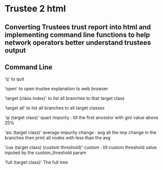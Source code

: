 # Trustee 2 html
## Converting Trustees trust report into html and implementing command line functions to help network operators better understand trustees output

## Command Line
 'q' to quit 
 
 'open' to open trustee explanation to web browser
 
 'target (class index)' to list all branches to that target class
 
 'target all' to list all branches to all target classes

'qi (target class)' quart impurity : till the first ancestor with gini value above 25%

'aic (target class)' average impurity change : avg all the imp change in the branches then print all nodes with less than the avg

'cus (target class) (custom threshold)' custom : till custom threshold value inputed by the custom_threshold param

'full (target class)' The full tree